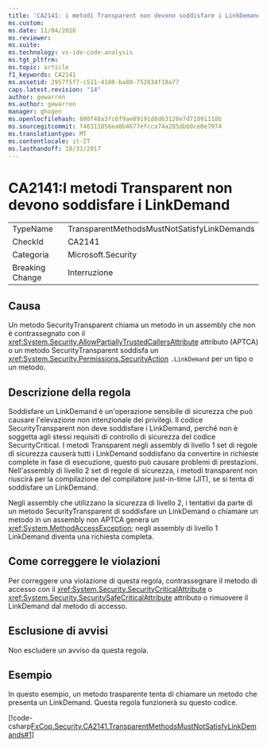 ```yaml
---
title: 'CA2141: i metodi Transparent non devono soddisfare i LinkDemand | Documenti Microsoft'
ms.custom: 
ms.date: 11/04/2016
ms.reviewer: 
ms.suite: 
ms.technology: vs-ide-code-analysis
ms.tgt_pltfrm: 
ms.topic: article
f1_keywords: CA2141
ms.assetid: 2957f5f7-c511-4180-ba80-752034f10a77
caps.latest.revision: "14"
author: gewarren
ms.author: gewarren
manager: ghogen
ms.openlocfilehash: 880f48a3fc6f9ae09191d8d63120e7d71091118b
ms.sourcegitcommit: f40311056ea0b4677efcca74a285dbb0ce0e7974
ms.translationtype: MT
ms.contentlocale: it-IT
ms.lasthandoff: 10/31/2017
---
```

# <a name="ca2141transparent-methods-must-not-satisfy-linkdemands"></a>CA2141:I metodi Transparent non devono soddisfare i LinkDemand
|||  
|-|-|  
|TypeName|TransparentMethodsMustNotSatisfyLinkDemands|  
|CheckId|CA2141|  
|Categoria|Microsoft.Security|  
|Breaking Change|Interruzione|  
  
## <a name="cause"></a>Causa  
 Un metodo SecurityTransparent chiama un metodo in un assembly che non è contrassegnato con il <xref:System.Security.AllowPartiallyTrustedCallersAttribute> attributo (APTCA) o un metodo SecurityTransparent soddisfa un <xref:System.Security.Permissions.SecurityAction> `.LinkDemand` per un tipo o un metodo.  
  
## <a name="rule-description"></a>Descrizione della regola  
 Soddisfare un LinkDemand è un'operazione sensibile di sicurezza che può causare l'elevazione non intenzionale dei privilegi. Il codice SecurityTransparent non deve soddisfare i LinkDemand, perché non è soggetta agli stessi requisiti di controllo di sicurezza del codice SecurityCritical. I metodi Transparent negli assembly di livello 1 set di regole di sicurezza causerà tutti i LinkDemand soddisfano da convertire in richieste complete in fase di esecuzione, questo può causare problemi di prestazioni. Nell'assembly di livello 2 set di regole di sicurezza, i metodi transparent non riuscirà per la compilazione del compilatore just-in-time (JIT), se si tenta di soddisfare un LinkDemand.  
  
 Negli assembly che utilizzano la sicurezza di livello 2, i tentativi da parte di un metodo SecurityTransparent di soddisfare un LinkDemand o chiamare un metodo in un assembly non APTCA genera un <xref:System.MethodAccessException>; negli assembly di livello 1 LinkDemand diventa una richiesta completa.  
  
## <a name="how-to-fix-violations"></a>Come correggere le violazioni  
 Per correggere una violazione di questa regola, contrassegnare il metodo di accesso con il <xref:System.Security.SecurityCriticalAttribute> o <xref:System.Security.SecuritySafeCriticalAttribute> attributo o rimuovere il LinkDemand dal metodo di accesso.  
  
## <a name="when-to-suppress-warnings"></a>Esclusione di avvisi  
 Non escludere un avviso da questa regola.  
  
## <a name="example"></a>Esempio  
 In questo esempio, un metodo trasparente tenta di chiamare un metodo che presenta un LinkDemand. Questa regola funzionerà su questo codice.  
  
 [!code-csharp[FxCop.Security.CA2141.TransparentMethodsMustNotSatisfyLinkDemands#1](../code-quality/codesnippet/CSharp/ca2141-transparent-methods-must-not-satisfy-linkdemands_1.cs)]